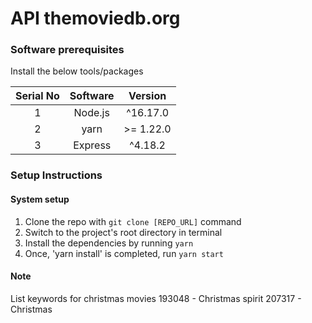 # API themoviedb.org

### Software prerequisites

Install the below tools/packages

| Serial No   | Software |  Version   |
| :---------: |:--------:|:----------:|
| 1           | Node.js  |  ^16.17.0  |
| 2           |   yarn   | >= 1.22.0  |
| 3           | Express  |  ^4.18.2   |


### Setup Instructions
#### System setup
1. Clone the repo with `git clone [REPO_URL]` command
2. Switch to the project's root directory in terminal
3. Install the dependencies by running `yarn`
4. Once, 'yarn install' is completed, run `yarn start` 

#### Note 
List keywords for christmas movies
193048 - Christmas spirit
207317 - Christmas
